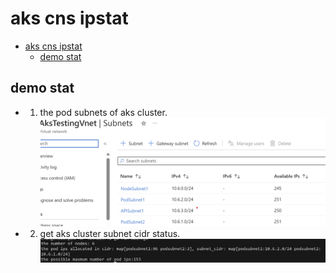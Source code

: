 # aks cns ipstat

- [aks cns ipstat](#aks-cns-ipstat)
  - [demo stat](#demo-stat)
## demo stat
- 1. the pod subnets of aks cluster.
![subnet_cidr](https://github.com/zhangchl007/cns-ipstat/blob/main/images/subnet_status.png)

- 2. get aks cluster subnet cidr status.
![subnet_cidr_status](https://github.com/zhangchl007/cns-ipstat/blob/main/images/ip_assign.png)
